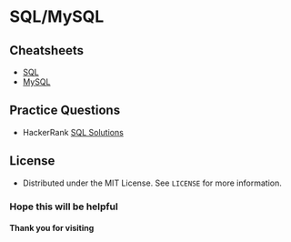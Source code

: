 # SQL/MySQL
  
## Cheatsheets
- [SQL](https://github.com/Sayan3990/SQL/tree/main/Cheatsheet/SQL)
- [MySQL](https://github.com/Sayan3990/SQL/tree/main/Cheatsheet/MySQL)

## Practice Questions
- HackerRank [SQL Solutions](https://github.com/Srimanta11/SQL/tree/main/HackerRank)

## License
- Distributed under the MIT License. See `LICENSE` for more information.

### Hope this will be helpful
#### Thank you for visiting

